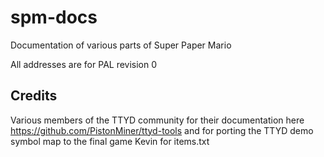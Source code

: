 # spm-docs
Documentation of various parts of Super Paper Mario

All addresses are for PAL revision 0

## Credits
Various members of the TTYD community for their documentation here https://github.com/PistonMiner/ttyd-tools and for porting the TTYD demo symbol map to the final game
Kevin for items.txt
